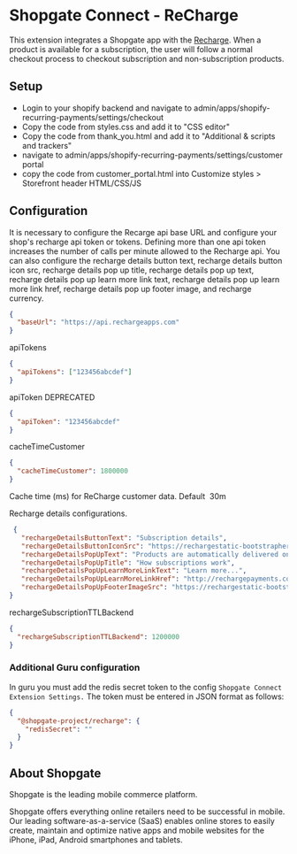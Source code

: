 # Shopgate Connect - ReCharge

This extension integrates a Shopgate app with the [Recharge](https://apps.shopify.com/subscription-payments). When a product is available for a subscription, the user will follow a normal checkout process to checkout subscription and non-subscription products.


## Setup

- Login to your shopify backend and navigate to admin/apps/shopify-recurring-payments/settings/checkout 
- Copy the code from styles.css and add it to "CSS editor"
- Copy the code from thank_you.html and add it to "Additional & scripts and trackers"
- navigate to admin/apps/shopify-recurring-payments/settings/customer portal
- copy the code from customer_portal.html into Customize styles > Storefront header HTML/CSS/JS

## Configuration
It is necessary to configure the Recarge api base URL and configure your shop's recharge api token or tokens. Defining more than one api token increases the number of calls per minute allowed to the Recharge api.
You can also configure the recharge details button text, recharge details button icon src, recharge details pop up title, recharge details pop up text, recharge details pop up learn more link text, recharge details pop up learn more link href, recharge details pop up footer image, and recharge currency.
```json
{
  "baseUrl": "https://api.rechargeapps.com"
}
```
apiTokens
```json
{
  "apiTokens": ["123456abcdef"]
}
```

apiToken DEPRECATED
```json
{
  "apiToken": "123456abcdef"
}
```

cacheTimeCustomer
```json
{
  "cacheTimeCustomer": 1800000
}
 ```
Cache time (ms) for ReCharge customer data. Default  30m

Recharge details configurations.
```json
 {
   "rechargeDetailsButtonText": "Subscription details",
   "rechargeDetailsButtonIconSrc": "https://rechargestatic-bootstrapheroes.netdna-ssl.com/static/images/widget/rc_widget__icon__black@2x.png",
   "rechargeDetailsPopUpText": "Products are automatically delivered on your schedule. No obligation, modify or cancel your subscription anytime.",
   "rechargeDetailsPopUpTitle": "How subscriptions work",
   "rechargeDetailsPopUpLearnMoreLinkText": "Learn more...",
   "rechargeDetailsPopUpLearnMoreLinkHref": "http://rechargepayments.com/subscribe-with-recharge",
   "rechargeDetailsPopUpFooterImageSrc": "https://rechargestatic-bootstrapheroes.netdna-ssl.com/static/images/widget/rc_widget__banner@2x.png",
}
```

 rechargeSubscriptionTTLBackend
```json
{
  "rechargeSubscriptionTTLBackend": 1200000
}
 ```

### Additional Guru configuration
In guru you must add the redis secret token to the config `Shopgate Connect Extension Settings.` The token must be entered in JSON format as follows:
```json
{
  "@shopgate-project/recharge": {
    "redisSecret": ""
  }
}
```

## About Shopgate

Shopgate is the leading mobile commerce platform.

Shopgate offers everything online retailers need to be successful in mobile. Our leading
software-as-a-service (SaaS) enables online stores to easily create, maintain and optimize native
apps and mobile websites for the iPhone, iPad, Android smartphones and tablets.
